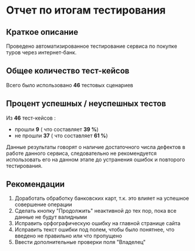 # Отчет по итогам тестирования

## Краткое описание
Проведено автоматизированное тестирование сервиса по покупке туров через интернет-банк.

## Общее количество тест-кейсов
Всего было использовано **46** тестовых сценариев

## Процент успешных / неуспешных тестов
Из **46** тест-кейсов :
- прошли **9** ( что составляет **39 %**)
- не прошли **37** ( что составляет **61 %**)


Данные результаты говорят о наличие достаточного числа дефектов в работе данного сервиса, следовательно не рекомендуется использовать его на данном этапе до устранения ошибок и повторого тестирования.

## Рекомендации
1. Доработать обработку банковских карт, т.к. это влияет на успешное совершение операции
1. Сделать кнопку "Продолжить" неактивной до тех пор, пока все данные не будут валидными
1. Исправить орфографическую ошибку на главной странице сайта
1. Исправить текст ошибки под полем, чтобы было понятнее, что введено не правильно или что пропущено
1. Ввести дополнительные проверки поля "Владелец"
